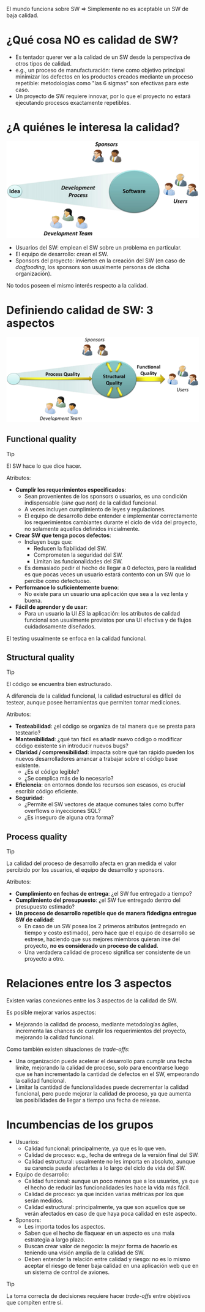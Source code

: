 
El mundo funciona sobre SW => Simplemente no es aceptable un SW de baja calidad.

# ¿Qué cosa NO es calidad de SW?

- Es tentador querer ver a la calidad de un SW desde la perspectiva de otros tipos de calidad.
- e.g., un proceso de manufacturación: tiene como objetivo principal minimizar los defectos en los productos creados mediante un proceso repetible: metodologías como "las 6 sigmas" son efectivas para este caso.
- Un proyecto de SW requiere innovar, por lo que el proyecto no estará ejecutando procesos exactamente repetibles.

# ¿A quiénes le interesa la calidad?

![](07.1-stakeholders.png)

- Usuarios del SW: emplean el SW sobre un problema en particular.
- El equipo de desarrollo: crean el SW.
- Sponsors del proyecto: invierten en la creación del SW (en caso de _dogfooding_, los sponsors son usualmente personas de dicha organización).

No todos poseen el mismo interés respecto a la calidad.

# Definiendo calidad de SW: 3 aspectos

![](07.2-tres-aspectos-de-la-calidad-del-sw.png)

## Functional quality

> [!TIP]
>
> El SW hace lo que dice hacer.

Atributos:

- **Cumplir los requerimientos especificados**:
	- Sean provenientes de los sponsors o usuarios, es una condición indispensable (_sine qua non_) de la calidad funcional.
	- A veces incluyen cumplimiento de leyes y regulaciones.
	- El equipo de desarrollo debe entender e implementar correctamente los requerimientos cambiantes durante el ciclo de vida del proyecto, no solamente aquellos definidos inicialmente.
- **Crear SW que tenga pocos defectos**:
	- Incluyen bugs que:
		- Reducen la fiabilidad del SW.
		- Comprometen la seguridad del SW.
		- Limitan las funcionalidades del SW.
	- Es demasiado pedir el hecho de llegar a 0 defectos, pero la realidad es que pocas veces un usuario estará contento con un SW que lo percibe como defectuoso.
- **Performance lo suficientemente bueno**:
	- No existe para un usuario una aplicación que sea a la vez lenta y buena.
- **Fácil de aprender y de usar**:
	- Para un usuario la UI _ES_ la aplicación: los atributos de calidad funcional son usualmente provistos por una UI efectiva y de flujos cuidadosamente diseñados.

El testing usualmente se enfoca en la calidad funcional.

## Structural quality

> [!TIP]
>
> El código se encuentra bien estructurado.

A diferencia de la calidad funcional, la calidad estructural es difícil de testear, aunque posee herramientas que permiten tomar mediciones.

Atributos:

- **Testeabilidad**: ¿el código se organiza de tal manera que se presta para testearlo?
- **Mantenibilidad**: ¿qué tan fácil es añadir nuevo código o modificar código existente sin introducir nuevos bugs?
- **Claridad / comprensibilidad**: impacta sobre qué tan rápido pueden los nuevos desarrolladores arrancar a trabajar sobre el código base existente.
	- ¿Es el código legible?
	- ¿Se complica más de lo necesario?
- **Eficiencia**: en entornos donde los recursos son escasos, es crucial escribir código eficiente.
- **Seguridad**:
	- ¿Permite el SW vectores de ataque comunes tales como buffer overflows o inyecciones SQL?
	- ¿Es inseguro de alguna otra forma?

## Process quality

> [!TIP]
>
> La calidad del proceso de desarrollo afecta en gran medida el valor percibido por los usuarios, el equipo de desarrollo y sponsors.

Atributos:

- **Cumplimiento en fechas de entrega**: ¿el SW fue entregado a tiempo?
- **Cumplimiento del presupuesto**: ¿el SW fue entregado dentro del presupuesto estimado?
- **Un proceso de desarrollo repetible que de manera fidedigna entregue SW de calidad**:
	- En caso de un SW posea los 2 primeros atributos (entregado en tiempo y costo estimado), pero hace que el equipo de desarrollo se estrese, haciendo que sus mejores miembros quieran irse del proyecto, **no es considerado un proceso de calidad**.
	- Una verdadera calidad de proceso significa ser consistente de un proyecto a otro.

# Relaciones entre los 3 aspectos

Existen varias conexiones entre los 3 aspectos de la calidad de SW.

Es posible mejorar varios aspectos:

- Mejorando la calidad de proceso, mediante metodologías ágiles, incrementa las chances de cumplir los requerimientos del proyecto, mejorando la calidad funcional.

Como también existen situaciones de _trade-offs_:

- Una organización puede acelerar el desarrollo para cumplir una fecha límite, mejorando la calidad de proceso, solo para encontrarse luego que se han incrementado la cantidad de defectos en el SW, empeorando la calidad funcional.
- Limitar la cantidad de funcionalidades puede decrementar la calidad funcional, pero puede mejorar la calidad de proceso, ya que aumenta las posibilidades de llegar a tiempo una fecha de release.

# Incumbencias de los grupos

- Usuarios:
	- Calidad funcional: principalmente, ya que es lo que ven.
	- Calidad de proceso: e.g., fecha de entrega de la versión final del SW.
	- Calidad estructural: usualmente no les importa en absoluto, aunque su carencia puede afectarles a lo largo del ciclo de vida del SW.
- Equipo de desarrollo:
	- Calidad funcional: aunque un poco menos que a los usuarios, ya que el hecho de reducir las funcionalidades les hace la vida más fácil.
	- Calidad de proceso: ya que inciden varias métricas por los que serán medidos.
	- Calidad estructural: principalmente, ya que son aquellos que se verán afectados en caso de que haya poca calidad en este aspecto.
- Sponsors:
	- Les importa todos los aspectos.
	- Saben que el hecho de flaquear en un aspecto es una mala estrategia a largo plazo.
	- Buscan crear valor de negocio: la mejor forma de hacerlo es teniendo una visión amplia de la calidad de SW.
	- Deben entender la relación entre calidad y riesgo: no es lo mismo aceptar el riesgo de tener baja calidad en una aplicación web que en un sistema de control de aviones.

> [!TIP]
>
> La toma correcta de decisiones requiere hacer _trade-offs_ entre objetivos que compiten entre sí.
